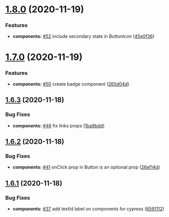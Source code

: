 # [1.8.0](https://github.com/joinble/joinble-ui/compare/v1.7.0...v1.8.0) (2020-11-19)


### Features

* **components:** [#52](https://github.com/joinble/joinble-ui/issues/52) include secondary state in ButtonIcon ([45e0f36](https://github.com/joinble/joinble-ui/commit/45e0f3653f3bed8166807cad8cf2b5f88a8e7d0d))

# [1.7.0](https://github.com/joinble/joinble-ui/compare/v1.6.3...v1.7.0) (2020-11-19)


### Features

* **components:** [#50](https://github.com/joinble/joinble-ui/issues/50) create badge component ([265d04d](https://github.com/joinble/joinble-ui/commit/265d04dd7443d23841b1adb03735029e61e3a1e9))

## [1.6.3](https://github.com/joinble/joinble-ui/compare/v1.6.2...v1.6.3) (2020-11-18)


### Bug Fixes

* **components:** [#46](https://github.com/joinble/joinble-ui/issues/46) fix links props ([1ba9bdd](https://github.com/joinble/joinble-ui/commit/1ba9bddc2e2f914ad74d91d1cfa9559e8b7bbf48))

## [1.6.2](https://github.com/joinble/joinble-ui/compare/v1.6.1...v1.6.2) (2020-11-18)


### Bug Fixes

* **components:** [#41](https://github.com/joinble/joinble-ui/issues/41) onClick prop in Button is an optional prop ([26ef14d](https://github.com/joinble/joinble-ui/commit/26ef14dba75f07f3b4e3b68e77f12069ea1691db))

## [1.6.1](https://github.com/joinble/joinble-ui/compare/v1.6.0...v1.6.1) (2020-11-18)


### Bug Fixes

* **components:** [#37](https://github.com/joinble/joinble-ui/issues/37) add testId label on components for cypress ([6591112](https://github.com/joinble/joinble-ui/commit/659111282bff4e432c22cc2ff5a6493c5dfa843e))
